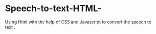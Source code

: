 # Speech-to-text-HTML-
Using Html with the help of CSS and Javascript to convert the speech to text .
